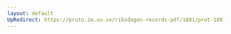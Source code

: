 ```yaml
---
layout: default
UpRedirect: https://pruto.im.uu.se/riksdagen-records-pdf/1881/prot-1881--fk--012/prot-1881--fk--012_007.pdf
---
```

